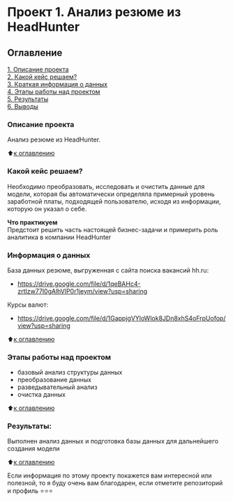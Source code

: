 # Проект 1. Анализ резюме из HeadHunter

## Оглавление  
[1. Описание проекта](https://github.com/Oleg0PYTHON/sf_data_science/blob/main/project_1/README.md#Описание-проекта)  
[2. Какой кейс решаем?](https://github.com/Oleg0PYTHON/sf_data_science/blob/main/project_1/README.md#Какой-кейс-решаем)  
[3. Краткая информация о данных](https://github.com/Oleg0PYTHON/sf_data_science/blob/main/project_1/README.md#Краткая-информация-о-данных)  
[4. Этапы работы над проектом](https://github.com/Oleg0PYTHON/sf_data_science/blob/main/project_1/README.md#Этапы-работы-над-проектом)  
[5. Результаты](https://github.com/Oleg0PYTHON/sf_data_science/blob/main/project_1/README.md#Результаты)    
[6. Выводы](https://github.com/Oleg0PYTHON/sf_data_science/blob/main/project_1/README.md#Выводы) 

### Описание проекта    
Анализ резюме из HeadHunter.

:arrow_up:[к оглавлению](https://github.com/Oleg0PYTHON/sf_data_science/blob/main/project_1/README.md#Оглавление)


### Какой кейс решаем?    
Необходимо преобразовать, исследовать и очистить данные для модели, которая бы автоматически определяла примерный уровень заработной платы, подходящей пользователю, исходя из информации, которую он указал о себе.


**Что практикуем**     
Предстоит решить часть настоящей бизнес-задачи и примерить роль аналитика в компании HeadHunter


### Информация о данных
База данных резюме, выгруженная с сайта поиска вакансий hh.ru:
- https://drive.google.com/file/d/1qeBAHc4-zrtIzw77l0gAlhVlP0r1jeym/view?usp=sharing

Курсы валют:
- https://drive.google.com/file/d/1GappjgVYloWlok8JDn8xhS4oFrpUofop/view?usp=sharing
  
:arrow_up:[к оглавлению](https://github.com/Oleg0PYTHON/sf_data_science/blob/main/project_1/README.md#Оглавление)


### Этапы работы над проектом  
- базовый анализ структуры данных
- преобразование данных
- разведывательный анализ
- очистка данных

:arrow_up:[к оглавлению](https://github.com/Oleg0PYTHON/sf_data_science/blob/main/project_1/README.md#Оглавление)


### Результаты:  
Выполнен анализ данных и подготовка базы данных для дальнейшего создания модели

:arrow_up:[к оглавлению](https://github.com/Oleg0PYTHON/sf_data_science/blob/main/project_1/README.md#Оглавление)

Если информация по этому проекту покажется вам интересной или полезной, то я буду очень вам благодарен, если отметите репозиторий и профиль ⭐️⭐️⭐️
